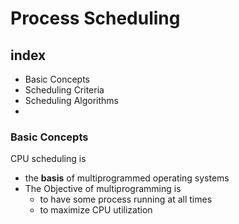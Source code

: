 # Process Scheduling

## index

- Basic Concepts
- Scheduling Criteria
- Scheduling Algorithms
-

### Basic Concepts

CPU scheduling is

- the **basis** of multiprogrammed operating systems
- The Objective of multiprogramming is
  - to have some process running at all times
  - to maximize CPU utilization
